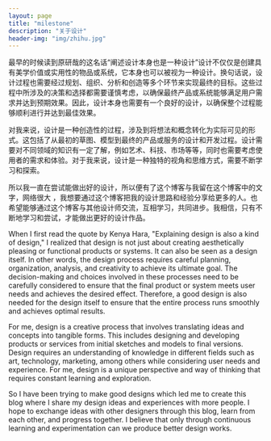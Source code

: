 ```yaml
---
layout: page
title: "milestone"
description: "关于设计"
header-img: "img/zhihu.jpg"
---
```


最早的时候读到原研哉的这名话“阐述设计本身也是一种设计”设计不仅仅是创建具有美学价值或实用性的物品或系统，它本身也可以被视为一种设计。换句话说，设计过程也需要经过规划、组织、分析和创造等多个环节来实现最终的目标。这些过程中所涉及的决策和选择都需要谨慎考虑，以确保最终产品或系统能够满足用户需求并达到预期效果。因此，设计本身也需要有一个良好的设计，以确保整个过程能够顺利进行并达到最佳效果。

对我来说，设计是一种创造性的过程，涉及到将想法和概念转化为实际可见的形式。这包括了从最初的草图、模型到最终的产品或服务的设计和开发过程。设计需要对不同领域的知识有一定了解，例如艺术、科技、市场等等，同时也需要考虑使用者的需求和体验。对于我来说，设计是一种独特的视角和思维方式，需要不断学习和探索。

所以我一直在尝试能做出好的设计，所以便有了这个博客与我留在这个博客中的文字，网络很大 ，我想要通过这个博客把我的设计思路和经验分享给更多的人。也希望能够通过这个博客与其他设计师交流，互相学习，共同进步。我相信，只有不断地学习和尝试，才能做出更好的设计作品。

When I first read the quote by Kenya Hara, "Explaining design is also a kind of design," I realized that design is not just about creating aesthetically pleasing or functional products or systems. It can also be seen as a design itself. In other words, the design process requires careful planning, organization, analysis, and creativity to achieve its ultimate goal. The decision-making and choices involved in these processes need to be carefully considered to ensure that the final product or system meets user needs and achieves the desired effect. Therefore, a good design is also needed for the design itself to ensure that the entire process runs smoothly and achieves optimal results.

For me, design is a creative process that involves translating ideas and concepts into tangible forms. This includes designing and developing products or services from initial sketches and models to final versions. Design requires an understanding of knowledge in different fields such as art, technology, marketing, among others while considering user needs and experience. For me, design is a unique perspective and way of thinking that requires constant learning and exploration.

So I have been trying to make good designs which led me to create this blog where I share my design ideas and experiences with more people. I hope to exchange ideas with other designers through this blog, learn from each other, and progress together. I believe that only through continuous learning and experimentation can we produce better design works.